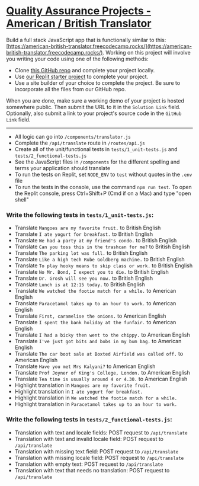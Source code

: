 # [Quality Assurance Projects - American / British Translator](https://www.freecodecamp.org/learn/quality-assurance/quality-assurance-projects/american-british-translator)

Build a full stack JavaScript app that is functionally similar to this: [https://american-british-translator.freecodecamp.rocks/](https://american-british-translator.freecodecamp.rocks/). Working on this project will involve you writing your code using one of the following methods:

- Clone [this GitHub repo](https://github.com/freeCodeCamp/boilerplate-project-american-british-english-translator/) and complete your project locally.
- Use [our Replit starter project](https://replit.com/github/freeCodeCamp/boilerplate-project-american-british-english-translator) to complete your project.
- Use a site builder of your choice to complete the project. Be sure to incorporate all the files from our GitHub repo.

When you are done, make sure a working demo of your project is hosted somewhere public. Then submit the URL to it in the `Solution Link` field. Optionally, also submit a link to your project's source code in the `GitHub Link` field.

---

- All logic can go into `/components/translator.js`
- Complete the `/api/translate` route in `/routes/api.js`
- Create all of the unit/functional tests in `tests/1_unit-tests.js` and `tests/2_functional-tests.js`
- See the JavaScript files in `/components` for the different spelling and terms your application should translate
- To run the tests on Replit, set `NODE_ENV` to `test` without quotes in the `.env` file
- To run the tests in the console, use the command `npm run test`. To open the Replit console, press Ctrl+Shift+P (Cmd if on a Mac) and type "open shell"

### Write the following tests in `tests/1_unit-tests.js`:

- Translate `Mangoes are my favorite fruit.` to British English
- Translate `I ate yogurt for breakfast.` to British English
- Translate `We had a party at my friend's condo.` to British English
- Translate `Can you toss this in the trashcan for me?` to British English
- Translate `The parking lot was full.` to British English
- Translate `Like a high tech Rube Goldberg machine.` to British English
- Translate `To play hooky means to skip class or work.` to British English
- Translate `No Mr. Bond, I expect you to die.` to British English
- Translate `Dr. Grosh will see you now.` to British English
- Translate `Lunch is at 12:15 today.` to British English
- Translate `We watched the footie match for a while.` to American English
- Translate `Paracetamol takes up to an hour to work.` to American English
- Translate `First, caramelise the onions.` to American English
- Translate `I spent the bank holiday at the funfair.` to American English
- Translate `I had a bicky then went to the chippy.` to American English
- Translate `I've just got bits and bobs in my bum bag.` to American English
- Translate `The car boot sale at Boxted Airfield was called off.` to American English
- Translate `Have you met Mrs Kalyani?` to American English
- Translate `Prof Joyner of King's College, London.` to American English
- Translate `Tea time is usually around 4 or 4.30.` to American English
- Highlight translation in `Mangoes are my favorite fruit.`
- Highlight translation in `I ate yogurt for breakfast.`
- Highlight translation in `We watched the footie match for a while.`
- Highlight translation in `Paracetamol takes up to an hour to work.`

### Write the following tests in `tests/2_functional-tests.js`:

- Translation with text and locale fields: POST request to `/api/translate`
- Translation with text and invalid locale field: POST request to `/api/translate`
- Translation with missing text field: POST request to `/api/translate`
- Translation with missing locale field: POST request to `/api/translate`
- Translation with empty text: POST request to `/api/translate`
- Translation with text that needs no translation: POST request to `/api/translate`